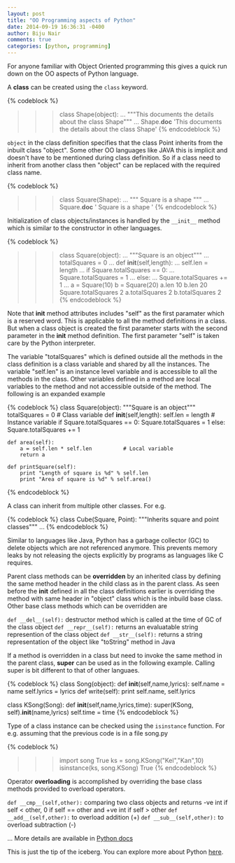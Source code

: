 ```yaml
---
layout: post
title: "OO Programming aspects of Python"
date: 2014-09-19 16:36:31 -0400
author: Biju Nair
comments: true
categories: [python, programming]
---
```

For anyone familiar with Object Oriented programming this gives a quick run down on the OO aspects of Python language.

A **class** can be created using the ` class ` keyword.

{% codeblock %}
>>> class Shape(object):
...     """This documents the details about the class Shape"""
...
>>> Shape.__doc__
'This documents the details about the class Shape'
{% endcodeblock %}

<!-- more -->

` object ` in the class definition specifies that the class Point inherits from the inbuilt class "object". Some other OO languages like JAVA this is implicit and doesn't have to be mentioned during class definition. So if a class need to inherit from another class then "object" can be replaced with the required class name.

{% codeblock %}
>>> class Square(Shape):
...     """ Square is a shape """
...
>>> Square.__doc__
' Square is a shape '
{% endcodeblock %}  

Initialization of class objects/instances is handled by the ` __init__ ` method which is similar to the constructor in other languages.

{% codeblock %}
>>> class Square(object):
...    """Square is an object"""
...    totalSquares = 0
...    def __init__(self,length):
...         self.len = length
...         if Square.totalSquares == 0:
...            Square.totalSquares = 1
...         else:
...            Square.totalSquares += 1
...
>>> a = Square(10)
>>> b = Square(20)
>>> a.len
10
>>> b.len
20
>>> Square.totalSquares
2
>>> a.totalSquares
2
>>> b.totalSquares
2 
{% endcodeblock %}

Note that __init__ method attributes includes "self" as the first paramater which is a reserved word. This is applicable to all the method definitions in a class. But when a class object is created the first parameter starts with the second parameter in the __init__ method definition. The first parameter "self" is taken care by the Python interpreter. 

The variable "totalSquares" which is defined outside all the methods in the class definition is a class variable and shared by all the instances. The variable "self.len" is an instance level variable and is accessible to all the methods in the class. Other variables defined in a method are local variables to the method and not accessible outside of the method. The following is an expanded example

{% codeblock %}
class Square(object):
    """Square is an object"""
    totalSquares = 0                     # Class variable
    def __init__(self,length):
         self.len = length               # Instance variable
         if Square.totalSquares == 0:
            Square.totalSquares = 1
         else:
            Square.totalSquares += 1

    def area(self):
        a = self.len * self.len          # Local variable
        return a

    def printSquare(self):
        print "Length of square is %d" % self.len
        print "Area of square is %d" % self.area()
{% endcodeblock %} 

A class can inherit from multiple other classes. For e.g.

{% codeblock %}
class Cube(Square, Point):
    """Inherits square and point classes"""
...
{% endcodeblock %}

Similar to languages like Java, Python has a garbage collector (GC) to delete objects which are not referenced anymore. This prevents memory leaks by not releasing the ojects explicitly by programs as languages like C requires.
 
Parent class methods can be **overridden** by an inherited class by defining the same method header in the child class as in the parent class. As seen before the **__init__** defined in all the class definitions earlier is overriding the method with same header in "object" class which is the inbuild base class. Other base class methods which can be overridden are

`` def __del__(self): `` destructor method which is called at the time of GC of the class object
`` def __repr__(self): `` returns an evaluatable string represention of the class object
`` def __str__(self): ``  returns a string representation of the object like "toString" method in Java

If a method is overridden in a class but need to invoke the same method in the parent class, **super** can be used as in the following example. Calling super is bit different to that of other languaes.

{% codeblock %}
class Song(object):
     def __init__(self,name,lyrics):
         self.name = name
         self.lyrics = lyrics
     def write(self):
         print self.name, self.lyrics

class KSong(Song):
    def __init__(self,name,lyrics,time):
         super(KSong, self).__init__(name,lyrics)
         self.time = time
{% endcodeblock %}

Type of a class instance can be checked using the ` isinstance ` function. For e.g. assuming that the previous code is in a file song.py 

{% codeblock %}
>>> import song
True
>>> ks = song.KSong("Kel","Kan",10)
>>> isinstance(ks, song.KSong)
True
{% endcodeblock %}

Operator **overloading** is accomplished by overriding the base class methods provided to overload operators.

`` def __cmp__(self,other): `` comparing two class objects and returns -ve int if self < other, 0 if self == other and +ve int if self > other
`` def __add__(self,other): `` to overload addition (+)
`` def __sub__(self,other): `` to overload subtraction (-)

...
More details are available in [Python docs](https://docs.python.org/2/reference/datamodel.html)

This is just the tip of the iceberg. You can explore more about Python [here](https://docs.python.org/3/).
